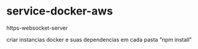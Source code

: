 # service-docker-aws
https-websocket-server

criar instancias docker e suas dependencias em cada pasta "npm install"
